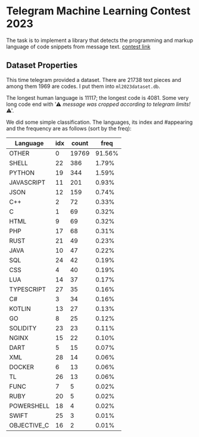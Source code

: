 # Telegram Machine Learning Contest 2023

The task is to implement a library that detects the programming and markup language of code snippets from message text. [contest link](https://t.me/contest/346)

## Dataset Properties

This time telegram provided a dataset. There are 21738 text pieces and among them 1969 are codes. I put them into `ml2023dataset.db`.

The longest human language is 11117; the longest code is 4081. Some very long code end with '⚠ *message was cropped according to telegram limits!* ⚠'.

We did some simple classification. The languages, its index and #appearing and the frequency are as follows (sort by the freq):

|Language   |idx |count|freq|
|-----------|----|-----|----|
|      OTHER| 0|19769|91.56%|
|      SHELL|22|  386|1.79%|
|     PYTHON|19|  344|1.59%|
| JAVASCRIPT|11|  201|0.93%|
|       JSON|12|  159|0.74%|
|        C++| 2|   72|0.33%|
|          C| 1|   69|0.32%|
|       HTML| 9|   69|0.32%|
|        PHP|17|   68|0.31%|
|       RUST|21|   49|0.23%|
|       JAVA|10|   47|0.22%|
|        SQL|24|   42|0.19%|
|        CSS| 4|   40|0.19%|
|        LUA|14|   37|0.17%|
| TYPESCRIPT|27|   35|0.16%|
|         C#| 3|   34|0.16%|
|     KOTLIN|13|   27|0.13%|
|         GO| 8|   25|0.12%|
|   SOLIDITY|23|   23|0.11%|
|      NGINX|15|   22|0.10%|
|       DART| 5|   15|0.07%|
|        XML|28|   14|0.06%|
|     DOCKER| 6|   13|0.06%|
|         TL|26|   13|0.06%|
|       FUNC| 7|    5|0.02%|
|       RUBY|20|    5|0.02%|
| POWERSHELL|18|    4|0.02%|
|      SWIFT|25|    3|0.01%|
|OBJECTIVE_C|16|    2|0.01%|

